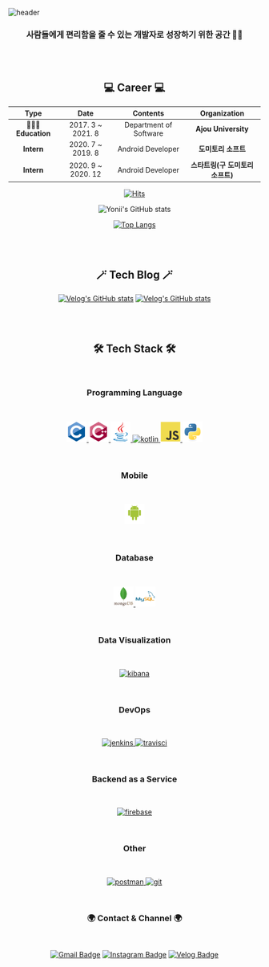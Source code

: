 ![header](https://capsule-render.vercel.app/api?type=waving&color=3ab8fd&height=200&section=header&text=Yonii's%20Github&fontSize=70&animation=blink&fontColor=ffffff)

<center>

### 사람들에게 편리함을 줄 수 있는 개발자로 성장하기 위한 공간 🏃🏻

<br>
<br>

<h2 align="center"> 💻 Career 💻  </h2>

| **Type** | **Date** | **Contents** | **Organization** |
|:--------:|:--------:|:--------:|:--------:|
| **🧑🏻‍🎓Education** | 2017. 3 ~ 2021. 8| Department of Software | **Ajou University** |
| **Intern** | 2020. 7 ~ 2019. 8 | Android Developer | **도미토리 소프트**|
| **Intern** | 2020. 9 ~ 2020. 12 | Android Developer | **스타트링(구 도미토리 소프트)** |


[![Hits](https://hits.seeyoufarm.com/api/count/incr/badge.svg?url=https%3A%2F%2Fgithub.com%2FSooYeonida&count_bg=%23ADCEEB&title_bg=%23292828&icon=github.svg&icon_color=%23E7E7E7&title=hits&edge_flat=false)](https://hits.seeyoufarm.com)

![Yonii's GitHub stats](https://github-readme-stats.vercel.app/api?username=Sooyeonida&count_private=true&show_icons=true&theme=tokyonight)

[![Top Langs](https://github-readme-stats.vercel.app/api/top-langs/?username=Sooyeonida&layout=compact)](https://github.com/anuraghazra/github-readme-stats)


<br>
<br>
<h2 align="center">🪄 Tech Blog 🪄</h2>

  [![Velog's GitHub stats](https://velog-readme-stats.vercel.app/api?name=yonii&color=dark)](https://github.com/eungyeole/velog-readme-stats)
  [![Velog's GitHub stats](https://velog-readme-stats.vercel.app/api?name=yonii&tag=java&color=dark)](https://github.com/eungyeole/velog-readme-stats)

<br>
<br>
<h2 align="center">🛠 Tech Stack 🛠</h2>
<br>
<h3 align="center">Programming Language</h3> 
<br>
<p align="center">
<a href="https://www.cprogramming.com/" target="_blank"> <img src="https://raw.githubusercontent.com/devicons/devicon/master/icons/c/c-original.svg" alt="c" width="40" height="40"/> </a> <a href="https://www.w3schools.com/cpp/" target="_blank"> <img src="https://raw.githubusercontent.com/devicons/devicon/master/icons/cplusplus/cplusplus-original.svg" alt="cplusplus" width="40" height="40"/> </a> <a href="https://www.java.com" target="_blank"> <img src="https://raw.githubusercontent.com/devicons/devicon/master/icons/java/java-original.svg" alt="java" width="40" height="40"/> </a> <a href="https://kotlinlang.org" target="_blank"> <img src="https://www.vectorlogo.zone/logos/kotlinlang/kotlinlang-icon.svg" alt="kotlin" width="40" height="40"/> </a> <a href="https://developer.mozilla.org/en-US/docs/Web/JavaScript" target="_blank"> <img src="https://raw.githubusercontent.com/devicons/devicon/master/icons/javascript/javascript-original.svg" alt="javascript" width="40" height="40"/> </a> <a href="https://www.python.org" target="_blank"> <img src="https://raw.githubusercontent.com/devicons/devicon/master/icons/python/python-original.svg" alt="python" width="40" height="40"/> </a> 
</p>

<br>
<h3 align="center">Mobile</h3> 
<br>
<p align="center">
<a href="https://developer.android.com" target="_blank"> <img src="https://raw.githubusercontent.com/devicons/devicon/master/icons/android/android-original-wordmark.svg" alt="android" width="40" height="40"/> </a> 
</p>

<br>
<h3 align="center">Database</h3> 
<br>
<p align="center">
<a href="https://www.mongodb.com/" target="_blank"> <img src="https://raw.githubusercontent.com/devicons/devicon/master/icons/mongodb/mongodb-original-wordmark.svg" alt="mongodb" width="40" height="40"/> </a> <a href="https://www.mysql.com/" target="_blank"> <img src="https://raw.githubusercontent.com/devicons/devicon/master/icons/mysql/mysql-original-wordmark.svg" alt="mysql" width="40" height="40"/> </a> 
</p>

<br>
<h3 align="center">Data Visualization</h3> 
<br>
<p align="center">
<a href="https://www.elastic.co/kibana" target="_blank"> <img src="https://www.vectorlogo.zone/logos/elasticco_kibana/elasticco_kibana-icon.svg" alt="kibana" width="40" height="40"/> </a> 
</p>

<br>
<h3 align="center">DevOps</h3> 
<br>
<p align="center">
<a href="https://www.jenkins.io" target="_blank"> <img src="https://www.vectorlogo.zone/logos/jenkins/jenkins-icon.svg" alt="jenkins" width="40" height="40"/> </a> <a href="https://travis-ci.org" target="_blank"> <img src="https://www.vectorlogo.zone/logos/travis-ci/travis-ci-icon.svg" alt="travisci" width="40" height="40"/> </a> </p>
</p>

<br>
<h3 align="center">Backend as a Service</h3> 
<br>
<p align="center">
<a href="https://firebase.google.com/" target="_blank"> <img src="https://www.vectorlogo.zone/logos/firebase/firebase-icon.svg" alt="firebase" width="40" height="40"/> </a> 
</p>

<br>
<h3 align="center">Other</h3> 
<br>
<p align="center">
<a href="https://postman.com" target="_blank"> <img src="https://www.vectorlogo.zone/logos/getpostman/getpostman-icon.svg" alt="postman" width="40" height="40"/> </a> <a href="https://git-scm.com/" target="_blank"> <img src="https://www.vectorlogo.zone/logos/git-scm/git-scm-icon.svg" alt="git" width="40" height="40"/> </a> 

</p>

<br>
<h3 align="center">🌍 Contact & Channel 🌍</h3>
<br>

[![Gmail Badge](https://img.shields.io/badge/Gmail-d14836?style=flat-square&logo=Gmail&logoColor=white&link=mailto:qkrtndus130@gmail.com)](mailto:qkrtndus130@gmail.com) [![Instagram Badge](https://img.shields.io/badge/Instagram-ffffff?style=flat-square&logo=Instagram&link=https://www.instagram.com/loveitsanewroad/)](https://www.instagram.com/loveitsanewroad/) [![Velog Badge](https://img.shields.io/badge/Velog-01DFA5?style=flat-square&logoColor=white&link=https://velog.io/@yonii)](https://velog.io/@yonii)

</center>

